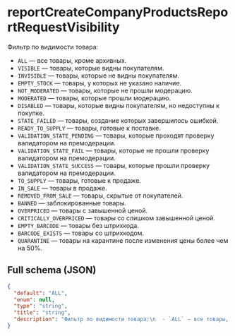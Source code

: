# reportCreateCompanyProductsReportRequestVisibility

Фильтр по видимости товара:
  - `ALL` — все товары, кроме архивных.
  - `VISIBLE` — товары, которые видны покупателям.
  - `INVISIBLE` — товары, которые не видны покупателям.
  - `EMPTY_STOCK` — товары, у которых не указано наличие.
  - `NOT_MODERATED` — товары, которые не прошли модерацию.
  - `MODERATED` — товары, которые прошли модерацию.
  - `DISABLED` — товары, которые видны покупателям, но недоступны к покупке.
  - `STATE_FAILED` — товары, создание которых завершилось ошибкой.
  - `READY_TO_SUPPLY` — товары, готовые к поставке.
  - `VALIDATION_STATE_PENDING` — товары, которые проходят проверку валидатором на премодерации.
  - `VALIDATION_STATE_FAIL` — товары, которые не прошли проверку валидатором на премодерации.
  - `VALIDATION_STATE_SUCCESS` — товары, которые прошли проверку валидатором на премодерации.
  - `TO_SUPPLY` — товары, готовые к продаже.
  - `IN_SALE` — товары в продаже.
  - `REMOVED_FROM_SALE` — товары, скрытые от покупателей.
  - `BANNED` — заблокированные товары.
  - `OVERPRICED` — товары с завышенной ценой.
  - `CRITICALLY_OVERPRICED` — товары со слишком завышенной ценой.
  - `EMPTY_BARCODE` — товары без штрихкода.
  - `BARCODE_EXISTS` — товары со штрихкодом.
  - `QUARANTINE` — товары на карантине после изменения цены более чем на 50%.


## Full schema (JSON)
```json
{
  "default": "ALL",
  "enum": null,
  "type": "string",
  "title": "string",
  "description": "Фильтр по видимости товара:\n  - `ALL` — все товары, кроме архивных.\n  - `VISIBLE` — товары, которые видны покупателям.\n  - `INVISIBLE` — товары, которые не видны покупателям.\n  - `EMPTY_STOCK` — товары, у которых не указано наличие.\n  - `NOT_MODERATED` — товары, которые не прошли модерацию.\n  - `MODERATED` — товары, которые прошли модерацию.\n  - `DISABLED` — товары, которые видны покупателям, но недоступны к покупке.\n  - `STATE_FAILED` — товары, создание которых завершилось ошибкой.\n  - `READY_TO_SUPPLY` — товары, готовые к поставке.\n  - `VALIDATION_STATE_PENDING` — товары, которые проходят проверку валидатором на премодерации.\n  - `VALIDATION_STATE_FAIL` — товары, которые не прошли проверку валидатором на премодерации.\n  - `VALIDATION_STATE_SUCCESS` — товары, которые прошли проверку валидатором на премодерации.\n  - `TO_SUPPLY` — товары, готовые к продаже.\n  - `IN_SALE` — товары в продаже.\n  - `REMOVED_FROM_SALE` — товары, скрытые от покупателей.\n  - `BANNED` — заблокированные товары.\n  - `OVERPRICED` — товары с завышенной ценой.\n  - `CRITICALLY_OVERPRICED` — товары со слишком завышенной ценой.\n  - `EMPTY_BARCODE` — товары без штрихкода.\n  - `BARCODE_EXISTS` — товары со штрихкодом.\n  - `QUARANTINE` — товары на карантине после изменения цены более чем на 50%.\n"
}
```
